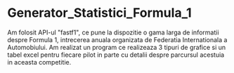 # Generator_Statistici_Formula_1
Am folosit API-ul "fastf1", ce pune la dispozitie o gama larga de informatii despre Formula 1, intrecerea anuala organizata de Federatia Internationala a Automobiului.      Am realizat un program ce realizeaza 3 tipuri de grafice si un tabel excel pentru fiecare pilot in parte cu detalii despre parcursul acestuia in aceasta competitie.

